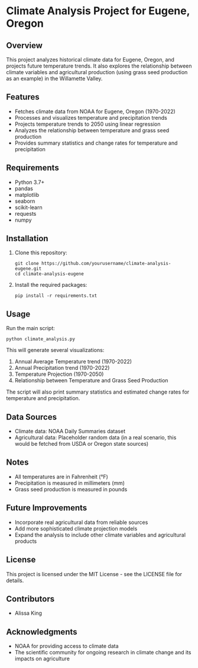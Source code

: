 # Climate Analysis Project for Eugene, Oregon

## Overview
This project analyzes historical climate data for Eugene, Oregon, and projects future temperature trends. It also explores the relationship between climate variables and agricultural production (using grass seed production as an example) in the Willamette Valley.

## Features
- Fetches climate data from NOAA for Eugene, Oregon (1970-2022)
- Processes and visualizes temperature and precipitation trends
- Projects temperature trends to 2050 using linear regression
- Analyzes the relationship between temperature and grass seed production
- Provides summary statistics and change rates for temperature and precipitation

## Requirements
- Python 3.7+
- pandas
- matplotlib
- seaborn
- scikit-learn
- requests
- numpy

## Installation
1. Clone this repository:
   ```
   git clone https://github.com/yourusername/climate-analysis-eugene.git
   cd climate-analysis-eugene
   ```
2. Install the required packages:
   ```
   pip install -r requirements.txt
   ```

## Usage
Run the main script:
```
python climate_analysis.py
```

This will generate several visualizations:
1. Annual Average Temperature trend (1970-2022)
2. Annual Precipitation trend (1970-2022)
3. Temperature Projection (1970-2050)
4. Relationship between Temperature and Grass Seed Production

The script will also print summary statistics and estimated change rates for temperature and precipitation.

## Data Sources
- Climate data: NOAA Daily Summaries dataset
- Agricultural data: Placeholder random data (in a real scenario, this would be fetched from USDA or Oregon state sources)

## Notes
- All temperatures are in Fahrenheit (°F)
- Precipitation is measured in millimeters (mm)
- Grass seed production is measured in pounds

## Future Improvements
- Incorporate real agricultural data from reliable sources
- Add more sophisticated climate projection models
- Expand the analysis to include other climate variables and agricultural products

## License
This project is licensed under the MIT License - see the LICENSE file for details.

## Contributors
- Alissa King

## Acknowledgments
- NOAA for providing access to climate data
- The scientific community for ongoing research in climate change and its impacts on agriculture
